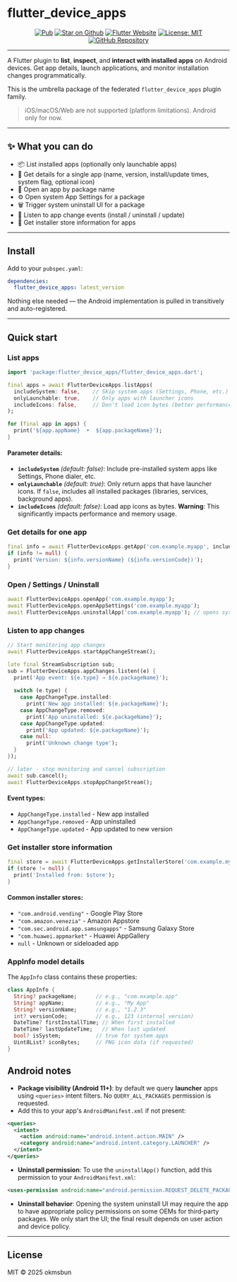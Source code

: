 # flutter\_device\_apps

<p align="center">
<a href="https://pub.dev/packages/flutter_device_apps"><img src="https://img.shields.io/pub/v/flutter_device_apps.svg?color=0175C2" alt="Pub"></a>
<a href="https://github.com/okmsbun/flutter_device_apps"><img src="https://img.shields.io/github/stars/okmsbun/flutter_device_apps.svg?style=flat&logo=github&colorB=deeppink&label=stars" alt="Star on Github"></a>
<a href="https://flutter.dev"><img src="https://img.shields.io/badge/flutter-website-deepskyblue.svg" alt="Flutter Website"></a>
<a href="https://opensource.org/licenses/MIT"><img src="https://img.shields.io/badge/license-MIT-purple.svg" alt="License: MIT"></a>
<a href="https://github.com/okmsbun/flutter_device_apps"><img src="https://img.shields.io/badge/source-github-black.svg?logo=github" alt="GitHub Repository"></a>
</p>

---

A Flutter plugin to **list**, **inspect**, and **interact with installed apps** on Android devices. Get app details, launch applications, and monitor installation changes programmatically.

This is the umbrella package of the federated `flutter_device_apps` plugin family.

> iOS/macOS/Web are not supported (platform limitations). Android only for now.

---

## ✨ What you can do

* 📦 List installed apps (optionally only launchable apps)
* 🔎 Get details for a single app (name, version, install/update times, system flag, optional icon)
* 🚀 Open an app by package name
* ⚙️ Open system App Settings for a package
* 🗑️ Trigger system uninstall UI for a package
* 🔔 Listen to app change events (install / uninstall / update)
* 🏪 Get installer store information for apps

---

## Install

Add to your `pubspec.yaml`:

```yaml
dependencies:
  flutter_device_apps: latest_version
```

Nothing else needed — the Android implementation is pulled in transitively and auto-registered.

---

## Quick start

### List apps

```dart
import 'package:flutter_device_apps/flutter_device_apps.dart';

final apps = await FlutterDeviceApps.listApps(
  includeSystem: false,    // Skip system apps (Settings, Phone, etc.)
  onlyLaunchable: true,    // Only apps with launcher icons
  includeIcons: false,     // Don't load icon bytes (better performance)
);

for (final app in apps) {
  print('${app.appName}  •  ${app.packageName}');
}
```

#### Parameter details:

- **`includeSystem`** *(default: false)*: Include pre-installed system apps like Settings, Phone dialer, etc.
- **`onlyLaunchable`** *(default: true)*: Only return apps that have launcher icons. If `false`, includes all installed packages (libraries, services, background apps).
- **`includeIcons`** *(default: false)*: Load app icons as bytes. **Warning**: This significantly impacts performance and memory usage.


### Get details for one app

```dart
final info = await FlutterDeviceApps.getApp('com.example.myapp', includeIcon: true);
if (info != null) {
  print('Version: ${info.versionName} (${info.versionCode})');
}
```

### Open / Settings / Uninstall

```dart
await FlutterDeviceApps.openApp('com.example.myapp');
await FlutterDeviceApps.openAppSettings('com.example.myapp');
await FlutterDeviceApps.uninstallApp('com.example.myapp'); // opens system uninstall UI
```

### Listen to app changes

```dart
// Start monitoring app changes
await FlutterDeviceApps.startAppChangeStream();

late final StreamSubscription sub;
sub = FlutterDeviceApps.appChanges.listen((e) {
  print('App event: ${e.type} → ${e.packageName}');
  
  switch (e.type) {
    case AppChangeType.installed:
      print('New app installed: ${e.packageName}');
    case AppChangeType.removed:
      print('App uninstalled: ${e.packageName}');  
    case AppChangeType.updated:
      print('App updated: ${e.packageName}');
    case null:
      print('Unknown change type');
  }
});

// later - stop monitoring and cancel subscription
await sub.cancel();
await FlutterDeviceApps.stopAppChangeStream();
```

#### Event types:
- `AppChangeType.installed` - New app installed
- `AppChangeType.removed` - App uninstalled  
- `AppChangeType.updated` - App updated to new version

### Get installer store information

```dart
final store = await FlutterDeviceApps.getInstallerStore('com.example.myapp');
if (store != null) {
  print('Installed from: $store');
}
```

#### Common installer stores:
- `"com.android.vending"` - Google Play Store
- `"com.amazon.venezia"` - Amazon Appstore  
- `"com.sec.android.app.samsungapps"` - Samsung Galaxy Store
- `"com.huawei.appmarket"` - Huawei AppGallery
- `null` - Unknown or sideloaded app

### AppInfo model details

The `AppInfo` class contains these properties:

```dart
class AppInfo {
  String? packageName;      // e.g., "com.example.app"
  String? appName;          // e.g., "My App"
  String? versionName;      // e.g., "1.2.3" 
  int? versionCode;         // e.g., 123 (internal version)
  DateTime? firstInstallTime; // When first installed
  DateTime? lastUpdateTime;   // When last updated
  bool? isSystem;           // true for system apps
  Uint8List? iconBytes;     // PNG icon data (if requested)
}
```

## Android notes

* **Package visibility (Android 11+)**: by default we query **launcher** apps using `<queries>` intent filters. No `QUERY_ALL_PACKAGES` permission is requested.
* Add this to your app's `AndroidManifest.xml` if not present:

```xml
<queries>
  <intent>
    <action android:name="android.intent.action.MAIN" />
    <category android:name="android.intent.category.LAUNCHER" />
  </intent>
</queries>
```

* **Uninstall permission**: To use the `uninstallApp()` function, add this permission to your `AndroidManifest.xml`:

```xml
<uses-permission android:name="android.permission.REQUEST_DELETE_PACKAGES" />
```

* **Uninstall behavior**: Opening the system uninstall UI may require the app to have appropriate policy permissions on some OEMs for third‑party packages. We only start the UI; the final result depends on user action and device policy.

---

## License

MIT © 2025 okmsbun
